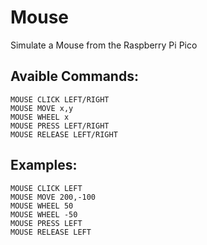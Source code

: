 # Mouse
Simulate a Mouse from the Raspberry Pi Pico

## Avaible Commands:
```
MOUSE CLICK LEFT/RIGHT
MOUSE MOVE x,y
MOUSE WHEEL x
MOUSE PRESS LEFT/RIGHT
MOUSE RELEASE LEFT/RIGHT
```

## Examples:
```
MOUSE CLICK LEFT
MOUSE MOVE 200,-100
MOUSE WHEEL 50
MOUSE WHEEL -50
MOUSE PRESS LEFT 
MOUSE RELEASE LEFT
```

